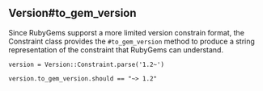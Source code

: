 ## Version#to_gem_version

Since RubyGems supporst a more limited version constrain format, the
Constraint class provides the `#to_gem_version` method to produce
a string representation of the constraint that RubyGems can understand.

    version = Version::Constraint.parse('1.2~')

    version.to_gem_version.should == "~> 1.2"

